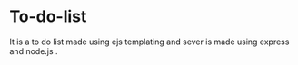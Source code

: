 # To-do-list
It is a to do list made using ejs templating and sever is made using express and node.js .
